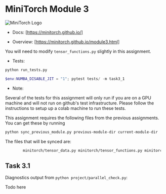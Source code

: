 # MiniTorch Module 3

![MiniTorch Logo](https://minitorch.github.io/minitorch.svg)

* Docs: [https://minitorch.github.io/]

* Overview: [https://minitorch.github.io/module3.html]

You will need to modify `tensor_functions.py` slightly in this assignment.

* Tests:

```bash
python run_tests.py
```

```powershell
$env:NUMBA_DISABLE_JIT = "1"; pytest tests/ -m task3_1
```

* Note:

Several of the tests for this assignment will only run if you are on a GPU machine and will not
run on github's test infrastructure. Please follow the instructions to setup up a colab machine
to run these tests.

This assignment requires the following files from the previous assignments. You can get these by running

```bash
python sync_previous_module.py previous-module-dir current-module-dir
```

The files that will be synced are:

```bash
        minitorch/tensor_data.py minitorch/tensor_functions.py minitorch/tensor_ops.py minitorch/operators.py minitorch/scalar.py minitorch/scalar_functions.py minitorch/module.py minitorch/autodiff.py minitorch/module.py project/run_manual.py project/run_scalar.py project/run_tensor.py minitorch/operators.py minitorch/module.py minitorch/autodiff.py minitorch/tensor.py minitorch/datasets.py minitorch/testing.py minitorch/optim.py
```

## Task 3.1

Diagnostics output from `python project/parallel_check.py`:

Todo here
